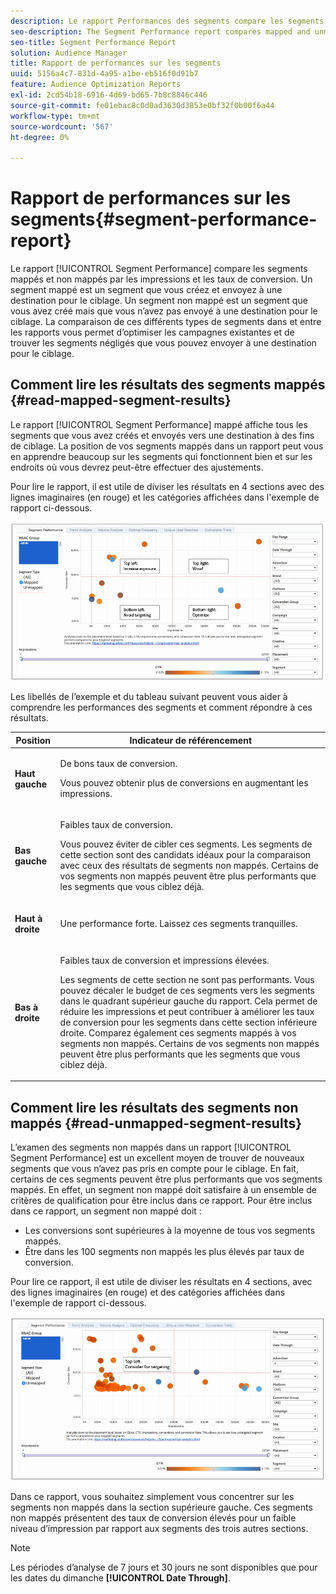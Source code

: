 ```yaml
---
description: Le rapport Performances des segments compare les segments mappés et non mappés en fonction des impressions et des taux de conversion. Un segment mappé est un segment que vous créez et envoyez à une destination pour le ciblage. Un segment non mappé est un segment que vous avez créé mais que vous n’avez pas envoyé à une destination pour le ciblage. La comparaison de ces différents types de segments dans et entre les rapports vous permet d’optimiser les campagnes existantes et de trouver les segments négligés que vous pouvez envoyer à une destination pour le ciblage.
seo-description: The Segment Performance report compares mapped and unmapped segments by impressions and conversion rates. A mapped segment is a segment you create and send to a destination for targeting. An unmapped segment is a segment that you've created but have not sent to a destination for targeting. Comparing these different segment types within and between reports helps you optimize existing campaigns and find overlooked segments that you may want to send to a destination for targeting.
seo-title: Segment Performance Report
solution: Audience Manager
title: Rapport de performances sur les segments
uuid: 5156a4c7-831d-4a95-a1be-eb516f0d91b7
feature: Audience Optimization Reports
exl-id: 2cd54b18-6916-4d69-bd65-7b8c8846c446
source-git-commit: fe01ebac8c0d0ad3630d3853e0bf32f0b00f6a44
workflow-type: tm+mt
source-wordcount: '567'
ht-degree: 0%

---
```


# Rapport de performances sur les segments{#segment-performance-report}

Le rapport [!UICONTROL Segment Performance] compare les segments mappés et non mappés par les impressions et les taux de conversion. Un segment mappé est un segment que vous créez et envoyez à une destination pour le ciblage. Un segment non mappé est un segment que vous avez créé mais que vous n’avez pas envoyé à une destination pour le ciblage. La comparaison de ces différents types de segments dans et entre les rapports vous permet d’optimiser les campagnes existantes et de trouver les segments négligés que vous pouvez envoyer à une destination pour le ciblage.

## Comment lire les résultats des segments mappés {#read-mapped-segment-results}

Le rapport [!UICONTROL Segment Performance] mappé affiche tous les segments que vous avez créés et envoyés vers une destination à des fins de ciblage. La position de vos segments mappés dans un rapport peut vous en apprendre beaucoup sur les segments qui fonctionnent bien et sur les endroits où vous devrez peut-être effectuer des ajustements.

Pour lire le rapport, il est utile de diviser les résultats en 4 sections avec des lignes imaginaires (en rouge) et les catégories affichées dans l&#39;exemple de rapport ci-dessous.

![](assets/mapped-segment-performance.png)

Les libellés de l’exemple et du tableau suivant peuvent vous aider à comprendre les performances des segments et comment répondre à ces résultats.

<table id="table_A29253B30DFA4CD7B3B7C320DE0BDEA4"> 
 <thead> 
  <tr> 
   <th colname="col1" class="entry"> Position </th> 
   <th colname="col2" class="entry"> Indicateur de référencement </th> 
  </tr> 
 </thead>
 <tbody> 
  <tr> 
   <td colname="col1"> <p> <b>Haut gauche</b> </p> </td> 
   <td colname="col2"> <p>De bons taux de conversion. </p> <p>Vous pouvez obtenir plus de conversions en augmentant les impressions. </p> </td> 
  </tr> 
  <tr> 
   <td colname="col1"> <p> <b>Bas gauche</b> </p> </td> 
   <td colname="col2"> <p>Faibles taux de conversion. </p> <p>Vous pouvez éviter de cibler ces segments. Les segments de cette section sont des candidats idéaux pour la comparaison avec ceux des résultats de segments non mappés. Certains de vos segments non mappés peuvent être plus performants que les segments que vous ciblez déjà. </p> </td> 
  </tr> 
  <tr> 
   <td colname="col1"> <p> <b>Haut à droite</b> </p> </td> 
   <td colname="col2"> <p>Une performance forte. Laissez ces segments tranquilles. </p> </td> 
  </tr> 
  <tr> 
   <td colname="col1"> <p> <b>Bas à droite</b> </p> </td> 
   <td colname="col2"> <p>Faibles taux de conversion et impressions élevées. </p> <p>Les segments de cette section ne sont pas performants. Vous pouvez décaler le budget de ces segments vers les segments dans le quadrant supérieur gauche du rapport. Cela permet de réduire les impressions et peut contribuer à améliorer les taux de conversion pour les segments dans cette section inférieure droite. Comparez également ces segments mappés à vos segments non mappés. Certains de vos segments non mappés peuvent être plus performants que les segments que vous ciblez déjà. </p> </td> 
  </tr> 
 </tbody> 
</table>

## Comment lire les résultats des segments non mappés {#read-unmapped-segment-results}

L’examen des segments non mappés dans un rapport [!UICONTROL Segment Performance] est un excellent moyen de trouver de nouveaux segments que vous n’avez pas pris en compte pour le ciblage. En fait, certains de ces segments peuvent être plus performants que vos segments mappés. En effet, un segment non mappé doit satisfaire à un ensemble de critères de qualification pour être inclus dans ce rapport. Pour être inclus dans ce rapport, un segment non mappé doit :

* Les conversions sont supérieures à la moyenne de tous vos segments mappés.
* Être dans les 100 segments non mappés les plus élevés par taux de conversion.

Pour lire ce rapport, il est utile de diviser les résultats en 4 sections, avec des lignes imaginaires (en rouge) et des catégories affichées dans l&#39;exemple de rapport ci-dessous.

![](assets/unmapped-segment-performance.png)

Dans ce rapport, vous souhaitez simplement vous concentrer sur les segments non mappés dans la section supérieure gauche. Ces segments non mappés présentent des taux de conversion élevés pour un faible niveau d’impression par rapport aux segments des trois autres sections.

>[!NOTE]
>
>Les périodes d’analyse de 7 jours et 30 jours ne sont disponibles que pour les dates du dimanche **[!UICONTROL Date Through]**.
